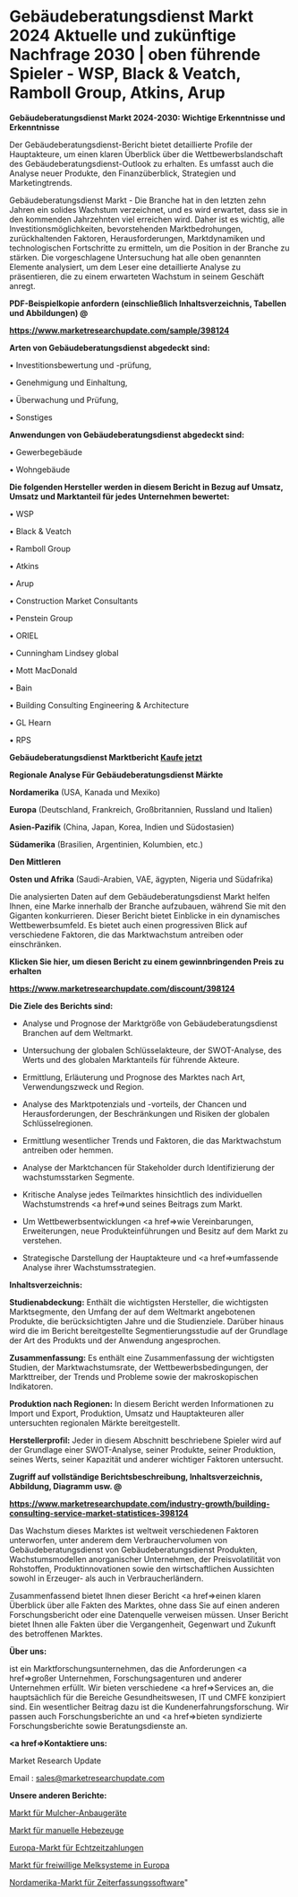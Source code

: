# Gebäudeberatungsdienst Markt 2024 Aktuelle und zukünftige Nachfrage 2030 | oben führende Spieler - WSP, Black & Veatch, Ramboll Group, Atkins, Arup

<strong>Gebäudeberatungsdienst Markt 2024-2030: Wichtige Erkenntnisse und Erkenntnisse</strong>

Der Gebäudeberatungsdienst-Bericht bietet detaillierte Profile der Hauptakteure, um einen klaren Überblick über die Wettbewerbslandschaft des Gebäudeberatungsdienst-Outlook zu erhalten. Es umfasst auch die Analyse neuer Produkte, den Finanzüberblick, Strategien und Marketingtrends.

Gebäudeberatungsdienst Markt - Die Branche hat in den letzten zehn Jahren ein solides Wachstum verzeichnet, und es wird erwartet, dass sie in den kommenden Jahrzehnten viel erreichen wird. Daher ist es wichtig, alle Investitionsmöglichkeiten, bevorstehenden Marktbedrohungen, zurückhaltenden Faktoren, Herausforderungen, Marktdynamiken und technologischen Fortschritte zu ermitteln, um die Position in der Branche zu stärken. Die vorgeschlagene Untersuchung hat alle oben genannten Elemente analysiert, um dem Leser eine detaillierte Analyse zu präsentieren, die zu einem erwarteten Wachstum in seinem Geschäft anregt.



<strong><b>PDF-Beispielkopie anfordern (einschließlich Inhaltsverzeichnis, Tabellen und Abbildungen) @ </b></strong>

<strong><a href=https://www.marketresearchupdate.com/sample/398124>

<strong>https://www.marketresearchupdate.com/sample/398124</u></a></strong></strong>



<strong>Arten von Gebäudeberatungsdienst abgedeckt sind:</strong>

• Investitionsbewertung und -prüfung,

• Genehmigung und Einhaltung,

• Überwachung und Prüfung,

• Sonstiges



<strong>Anwendungen von Gebäudeberatungsdienst abgedeckt sind:</strong>

• Gewerbegebäude

• Wohngebäude



<strong>Die folgenden Hersteller werden in diesem Bericht in Bezug auf Umsatz, Umsatz und Marktanteil für jedes Unternehmen bewertet:</strong>

• WSP

• Black & Veatch

• Ramboll Group

• Atkins

• Arup

• Construction Market Consultants

• Penstein Group

• ORIEL

• Cunningham Lindsey global

• Mott MacDonald

• Bain

• Building Consulting Engineering & Architecture

• GL Hearn

• RPS



<strong>Gebäudeberatungsdienst Marktbericht <a href=https://www.marketresearchupdate.com/buynow/398124>Kaufe jetzt</a></strong>



<strong>Regionale Analyse Für Gebäudeberatungsdienst Märkte</strong>



<strong>Nordamerika</strong> (USA, Kanada und Mexiko)



<strong>Europa</strong> (Deutschland, Frankreich, Großbritannien, Russland und Italien)



<strong>Asien-Pazifik</strong> (China, Japan, Korea, Indien und Südostasien)



<strong>Südamerika</strong> (Brasilien, Argentinien, Kolumbien, etc.)



<strong>Den Mittleren</strong> 

<strong>Osten und Afrika</strong> (Saudi-Arabien, VAE, ägypten, Nigeria und Südafrika)

Die analysierten Daten auf dem Gebäudeberatungsdienst Markt helfen Ihnen, eine Marke innerhalb der Branche aufzubauen, während Sie mit den Giganten konkurrieren. Dieser Bericht bietet Einblicke in ein dynamisches Wettbewerbsumfeld. Es bietet auch einen progressiven Blick auf verschiedene Faktoren, die das Marktwachstum antreiben oder einschränken.



<strong>Klicken Sie hier, um diesen Bericht zu einem gewinnbringenden Preis zu erhalten
</strong>

<strong><a href=https://www.marketresearchupdate.com/discount/398124>https://www.marketresearchupdate.com/discount/398124</b></u></strong></a>



<strong>Die Ziele des Berichts sind:</strong>

- Analyse und Prognose der Marktgröße von Gebäudeberatungsdienst Branchen auf dem Weltmarkt.

- Untersuchung der globalen Schlüsselakteure, der SWOT-Analyse, des Werts und des globalen Marktanteils für führende Akteure.

- Ermittlung, Erläuterung und Prognose des Marktes nach Art, Verwendungszweck und Region.

- Analyse des Marktpotenzials und -vorteils, der Chancen und Herausforderungen, der Beschränkungen und Risiken der globalen Schlüsselregionen.

- Ermittlung wesentlicher Trends und Faktoren, die das Marktwachstum antreiben oder hemmen.

- Analyse der Marktchancen für Stakeholder durch Identifizierung der wachstumsstarken Segmente.

- Kritische Analyse jedes Teilmarktes hinsichtlich des individuellen Wachstumstrends <a href=>und</a> seines Beitrags zum Markt.

- Um Wettbewerbsentwicklungen <a href=>wie</a> Vereinbarungen, Erweiterungen, neue Produkteinführungen und Besitz auf dem Markt zu verstehen.

- Strategische Darstellung der Hauptakteure und <a href=>umfas</a>sende Analyse ihrer Wachstumsstrategien.



<strong>Inhaltsverzeichnis:</strong>



<strong>Studienabdeckung:</strong> Enthält die wichtigsten Hersteller, die wichtigsten Marktsegmente, den Umfang der auf dem Weltmarkt angebotenen Produkte, die berücksichtigten Jahre und die Studienziele. Darüber hinaus wird die im Bericht bereitgestellte Segmentierungsstudie auf der Grundlage der Art des Produkts und der Anwendung angesprochen.



<strong>Zusammenfassung:</strong> Es enthält eine Zusammenfassung der wichtigsten Studien, der Marktwachstumsrate, der Wettbewerbsbedingungen, der Markttreiber, der Trends und Probleme sowie der makroskopischen Indikatoren.



<strong>Produktion nach Regionen:</strong> In diesem Bericht werden Informationen zu Import und Export, Produktion, Umsatz und Hauptakteuren aller untersuchten regionalen Märkte bereitgestellt.



<strong>Herstellerprofil:</strong> Jeder in diesem Abschnitt beschriebene Spieler wird auf der Grundlage einer SWOT-Analyse, seiner Produkte, seiner Produktion, seines Werts, seiner Kapazität und anderer wichtiger Faktoren untersucht.



<strong><b>Zugriff auf vollständige Berichtsbeschreibung, Inhaltsverzeichnis, Abbildung, Diagramm usw. @ </b></strong>

<strong><a href=https://www.marketresearchupdate.com/industry-growth/building-consulting-service-market-statistices-398124>https://www.marketresearchupdate.com/industry-growth/building-consulting-service-market-statistices-398124</a></strong>

Das Wachstum dieses Marktes ist weltweit verschiedenen Faktoren unterworfen, unter anderem dem Verbrauchervolumen von Gebäudeberatungsdienst von Gebäudeberatungsdienst Produkten, Wachstumsmodellen anorganischer Unternehmen, der Preisvolatilität von Rohstoffen, Produktinnovationen sowie den wirtschaftlichen Aussichten sowohl in Erzeuger- als auch in Verbraucherländern.

Zusammenfassend bietet Ihnen dieser Bericht <a href=>einen</a> klaren Überblick über alle Fakten des Marktes, ohne dass Sie auf einen anderen Forschungsbericht oder eine Datenquelle verweisen müssen. Unser Bericht bietet Ihnen alle Fakten über die Vergangenheit, Gegenwart und Zukunft des betroffenen Marktes.



<strong>Über uns:</strong>

 ist ein Marktforschungsunternehmen, das die Anforderungen <a href=>großer</a> Unternehmen, Forschungsagenturen und anderer Unternehmen erfüllt. Wir bieten verschiedene <a href=>Services</a> an, die hauptsächlich für die Bereiche Gesundheitswesen, IT und CMFE konzipiert sind. Ein wesentlicher Beitrag dazu ist die Kundenerfahrungsforschung. Wir passen auch Forschungsberichte an und <a href=>bieten</a> syndizierte Forschungsberichte sowie Beratungsdienste an.



<strong><a href=>Kontaktiere uns:</a></strong>

Market Research Update

Email : sales@marketresearchupdate.com



<strong>Unsere anderen Berichte:</strong>

<a href=https://www.linkedin.com/pulse/mulcher-attachment-market-opportunities-stay-ahead-game>Markt für Mulcher-Anbaugeräte</a>

<a href=https://www.linkedin.com/pulse/manual-hoist-market-size-emerging-trends-consumption-analysis>Markt für manuelle Hebezeuge</a>

<a href=https://www.linkedin.com/pulse/europe-real-time-payments-market-size-trends-share>Europa-Markt für Echtzeitzahlungen</a>

<a href=https://www.linkedin.com/pulse/europe-voluntary-milking-systemmarket-see-massive>Markt für freiwillige Melksysteme in Europa</a>

<a href=https://www.linkedin.com/pulse/north-america-time-tracking-software-market-2023>Nordamerika-Markt für Zeiterfassungssoftware</a>"
